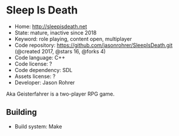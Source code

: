 # Sleep Is Death

- Home: http://sleepisdeath.net
- State: mature, inactive since 2018
- Keyword: role playing, content open, multiplayer
- Code repository: https://github.com/jasonrohrer/SleepIsDeath.git (@created 2017, @stars 16, @forks 4)
- Code language: C++
- Code license: ?
- Code dependency: SDL
- Assets license: ?
- Developer: Jason Rohrer

Aka Geisterfahrer is a two-player RPG game.

## Building

- Build system: Make
